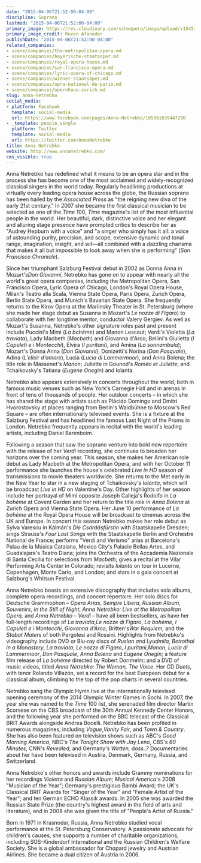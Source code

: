 ```yaml
---
date: "2015-04-06T21:52:00-04:00"
discipline: Soprano
lastmod: "2015-04-06T21:52:00-04:00"
primary_image: https://res.cloudinary.com/schmopera/image/upload/v1545409169/media/webhook-uploads/1428371404357/AnnaNetrebko-pc-Ruven-Afanador-16.jpg.jpg
primary_image_credit: Ruven Afanador
publishDate: "2015-04-06T21:52:00-04:00"
related_companies:
- scene/companies/the-metropolitan-opera.md
- scene/companies/bayerische-staatsoper.md
- scene/companies/royal-opera-house.md
- scene/companies/san-francisco-opera.md
- scene/companies/lyric-opera-of-chicago.md
- scene/companies/wiener-staatsoper.md
- scene/companies/opra-national-de-paris.md
- scene/companies/opernhaus-zurich.md
slug: anna-netrebko
social_media:
- platform: Facebook
  template: social-media
  url: https://www.facebook.com/pages/Anna-Netrebko/105861839447290
- _template: people_single
  platform: Twitter
  template: social-media
  url: https://twitter.com/AnnaNetrebko
title: Anna Netrebko
website: http://www.annanetrebko.com/
cms_visible: true
---
```


<p>
	Anna Netrebko has redefined what it means to be an opera star and in the process she has become one of the most acclaimed and widely-recognized classical singers in the world today. Regularly headlining productions at virtually every leading opera house across the globe, the Russian soprano has been hailed by the <em>Associated Press</em> as "the reigning new diva of the early 21st century." In 2007 she became the first classical musician to be selected as one of the <em>Time </em>100, <em>Time</em> magazine's list of the most influential people in the world. Her beautiful, dark, distinctive voice and her elegant and alluring stage presence have prompted critics to describe her as "Audrey Hepburn with a voice" and "a singer who simply has it all: a voice of astounding purity, precision, and scope, extensive dynamic and tonal range, imagination, insight, and wit—all combined with a dazzling charisma that makes it all but impossible to look away when she is performing" (<em>San Francisco Chronicle</em>).
</p>
<p>
	Since her triumphant Salzburg Festival debut in 2002 as Donna Anna in Mozart's<em>Don Giovanni</em>, Netrebko has gone on to appear with nearly all the world's great opera companies, including the Metropolitan Opera, San Francisco Opera, Lyric Opera of Chicago, London's Royal Opera House, Milan's Teatro alla Scala, Vienna State Opera, Paris Opera, Zurich Opera, Berlin State Opera, and Munich's Bavarian State Opera. She frequently returns to the Kirov Opera at the Mariinsky Theater in St. Petersburg (where she made her stage debut as Susanna in Mozart's <em>Le nozze di Figaro</em>) to collaborate with her longtime mentor, conductor Valery Gergiev. As well as Mozart's Susanna, Netrebko's other signature roles past and present include Puccini's Mimì (<em>La bohème</em>) and Manon Lescaut; Verdi's Violetta (<em>La traviata</em>), Lady Macbeth (<em>Macbeth</em>) and Giovanna d'Arco; Bellini's Giulietta (<em>I Capuleti e i Montecchi</em>), Elvira (<em>I puritani</em>), and Amina (<em>La sonnambula</em>); Mozart's Donna Anna (<em>Don Giovanni</em>); Donizetti's Norina (<em>Don Pasquale</em>), Adina (<em>L'elisir d'amore</em>), Lucia (<em>Lucia di Lammermoor</em>), and Anna Bolena; the title role in Massenet's <em>Manon</em>; Juliette in Gounod's<em> Roméo et Juliette</em>; and Tchaikovsky's Tatiana (<em>Eugene Onegin</em>) and Iolanta.
</p>
<p>
	Netrebko also appears extensively in concerts throughout the world, both in famous music venues such as New York's Carnegie Hall and in arenas in front of tens of thousands of people. Her outdoor concerts – in which she has shared the stage with artists such as Plácido Domingo and Dmitri Hvorostovsky at places ranging from Berlin's Waldbühne to Moscow's Red Square – are often internationally televised events. She is a fixture at the Salzburg Festival and has headlined the famous Last Night of the Proms in London. Netrebko frequently appears in recital with the world's leading artists, including Daniel Barenboim.
</p>
<p>
	Following a season that saw the soprano venture into bold new repertoire with the release of her <em>Verdi</em> recording, she continues to broaden her horizons over the coming year. This season, she makes her American role debut as Lady Macbeth at the Metropolitan Opera, and with her October 11 performance she launches the house's celebrated <em>Live in HD</em> season of transmissions to movie theaters worldwide. She returns to the Met early in the New Year to star in a new staging of Tchaikovsky's <em>Iolanta</em>, which will be broadcast <em>Live in HD</em> on Valentine's Day. Other highlights of her season include her portrayal of Mimì opposite Joseph Calleja's Rodolfo in <em>La bohème</em> at Covent Garden and her return to the title role in <em>Anna Bolena</em> at Zurich Opera and Vienna State Opera. Her June 10 performance of <em>La bohème</em> at the Royal Opera House will be broadcast to cinemas across the UK and Europe. In concert this season Netrebko makes her role debut as Sylva Varescu in Kálmán's <em>Die Csárdásfürstin</em> with Staatskapelle Dresden; sings Strauss's <em>Four Last Songs</em> with the Staatskapelle Berlin and Orchestre National de France; performs "Verdi and Verismo" arias at Barcelona's Palau de la Música Catalana, Mexico City's Palacio Bellas Artes, and Guadalajara's Teatro Diana; joins the Orchestra of the Accademia Nazionale di Santa Cecilia for selections from <em>Macbeth</em>; gives a recital at the Vilar Performing Arts Center in Colorado; revisits <em>Iolanta</em> on tour in Lucerne, Copenhagen, Monte Carlo, and London; and stars in a gala concert at Salzburg's Whitsun Festival.
</p>
<p>
	Anna Netrebko boasts an extensive discography that includes solo albums, complete opera recordings, and concert repertoire. Her solo discs for Deutsche Grammophon – <em>Opera Arias</em>, <em>Sempre Libera</em>,<em> Russian Album</em>, <em>Souvenirs</em>, <em>In the Still of Night</em>, <em>Anna Netrebko: Live at the Metropolitan Opera, </em>and <em>Anna Netrebko – Verdi – </em>have all been bestsellers, as have her full-length recordings of <em>La traviata</em>,<em>Le nozze di Figaro</em>, <em>La bohème</em>, <em>I Capuleti e i Montecchi</em>, <em>Giovanna d'Arco</em>, Britten's<em>War Requiem, </em>and the <em>Stabat Mater</em>s of both Pergolesi and Rossini. Highlights from Netrebko's videography include DVD or Blu-ray discs of <em>Ruslan and Lyudmila</em>, <em>Betrothal in a Monastery</em>, <em>La traviata</em>, <em>Le nozze di Figaro</em>, <em>I puritani</em>,<em>Manon</em>, <em>Lucia di Lammermoor</em>, <em>Don Pasquale</em>, <em>Anna Bolena</em> and <em>Eugene Onegin</em>; a feature film release of <em>La bohème </em>directed by Robert Dornhelm; and a DVD of music videos, titled <em>Anna Netrebko: The Woman, The Voice</em>. Her CD <em>Duets</em>, with tenor Rolando Villazón, set a record for the best European debut for a classical album, climbing to the top of the pop charts in several countries.
</p>
<p>
	Netrebko sang the Olympic Hymn live at the internationally televised opening ceremony of the 2014 Olympic Winter Games in Sochi. In 2007, the year she was named to the <em>Time</em> 100 list, she serenaded film director Martin Scorsese on the CBS broadcast of the 30th Annual Kennedy Center Honors, and the following year she performed on the BBC telecast of the Classical BRIT Awards alongside Andrea Bocelli. Netrebko has been profiled in numerous magazines, including <em>Vogue</em>,<em>Vanity Fair</em>, and <em>Town &amp; Country</em>. She has also been featured on television shows such as ABC's <em>Good Morning America</em>, NBC's <em>The</em> <em>Tonight Show with Jay Leno</em>, CBS's <em>60 Minutes</em>, CNN's <em>Revealed</em>, and Germany's <em>Wetten, dass..? </em>Documentaries about her have been televised in Austria, Denmark, Germany, Russia, and Switzerland.
</p>
<p>
	Anna Netrebko's other honors and awards include Grammy nominations for her recordings <em>Violetta</em> and <em>Russian Album</em>; <em>Musical America</em>'s 2008 "Musician of the Year"; Germany's prestigious Bambi Award; the UK's Classical BRIT Awards for "Singer of the Year" and "Female Artist of the Year"; and ten German ECHO Klassik awards. In 2005 she was awarded the Russian State Prize (the country's highest award in the field of arts and literature), and in 2008 she was given the title of "People's Artist of Russia."
</p>
<p>
	Born in 1971 in Krasnodar, Russia, Anna Netrebko studied vocal performance at the St. Petersburg Conservatory. A passionate advocate for children's causes, she supports a number of charitable organizations, including SOS-Kinderdorf International and the Russian Children's Welfare Society. She is a global ambassador for Chopard jewelry and Austrian Airlines. She became a dual citizen of Austria in 2006.
</p>
